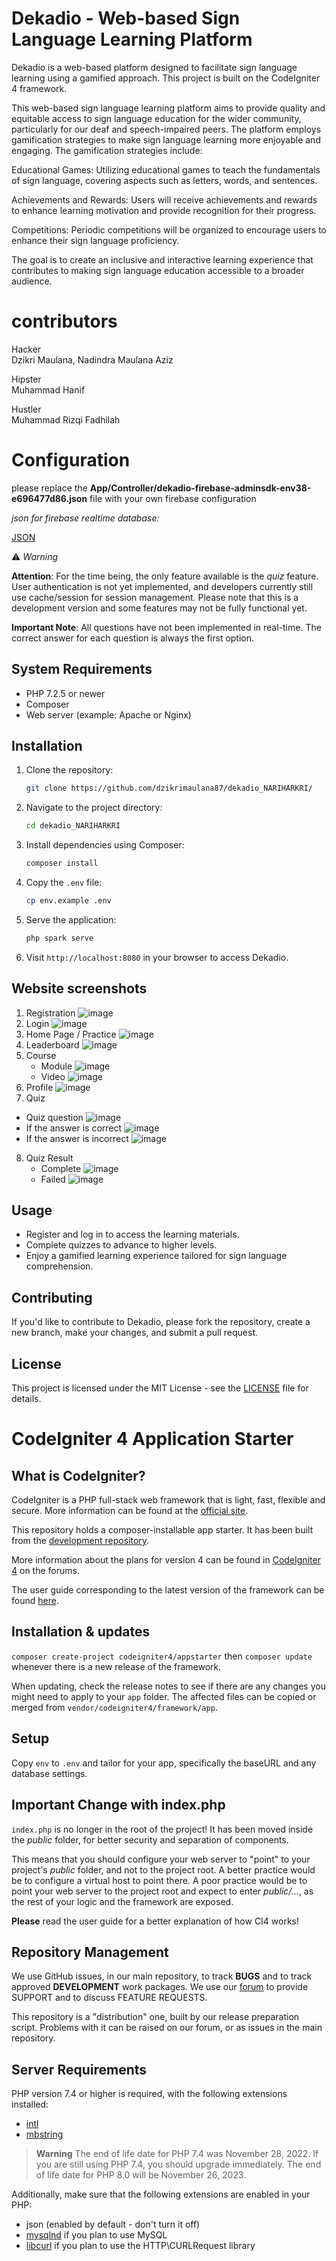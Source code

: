 # Dekadio - Web-based Sign Language Learning Platform

Dekadio is a web-based platform designed to facilitate sign language learning using a gamified approach. This project is built on the CodeIgniter 4 framework.

This web-based sign language learning platform aims to provide quality and equitable access to sign language education for the wider community, particularly for our deaf and speech-impaired peers. The platform employs gamification strategies to make sign language learning more enjoyable and engaging. The gamification strategies include:

Educational Games: Utilizing educational games to teach the fundamentals of sign language, covering aspects such as letters, words, and sentences.

Achievements and Rewards: Users will receive achievements and rewards to enhance learning motivation and provide recognition for their progress.

Competitions: Periodic competitions will be organized to encourage users to enhance their sign language proficiency.

The goal is to create an inclusive and interactive learning experience that contributes to making sign language education accessible to a broader audience.

# contributors
Hacker<br>
Dzikri Maulana, 
Nadindra Maulana Aziz


Hipster<br>
Muhammad Hanif

Hustler<br>
Muhammad Rizqi Fadhilah

# Configuration <br>

please replace the **App/Controller/dekadio-firebase-adminsdk-env38-e696477d86.json** file with your own firebase configuration

*json for firebase realtime database:*

[JSON](https://github.com/dzikrimaulana87/dekadio_NARIHARKRI/blob/main/dekadio-default-rtdb-export%20(1).json)


:warning: *Warning*

**Attention**: For the time being, the only feature available is the *quiz* feature. User authentication is not yet implemented, and developers currently still use cache/session for session management. Please note that this is a development version and some features may not be fully functional yet.

**Important Note**: All questions have not been implemented in real-time. The correct answer for each question is always the first option.

## System Requirements

- PHP 7.2.5 or newer
- Composer
- Web server (example: Apache or Nginx)


## Installation

1. Clone the repository:

    ```bash
    git clone https://github.com/dzikrimaulana87/dekadio_NARIHARKRI/
    ```

2. Navigate to the project directory:

    ```bash
    cd dekadio_NARIHARKRI
    ```

3. Install dependencies using Composer:

    ```bash
    composer install
    ```

4. Copy the `.env` file:

    ```bash
    cp env.example .env
    ```

5. Serve the application:

    ```bash
    php spark serve
    ```

6. Visit `http://localhost:8080` in your browser to access Dekadio.

## Website screenshots
1. Registration
   ![image](https://github.com/dzikrimaulana87/dekadio_NARIHARKRI/assets/107752721/ee861ac4-5dfe-44f2-aaa6-6021429bfb10)
2. Login
   ![image](https://github.com/dzikrimaulana87/dekadio_NARIHARKRI/assets/107752721/641c985b-8962-412c-a5f6-5347b741f182)
3. Home Page / Practice
   ![image](https://github.com/dzikrimaulana87/dekadio_NARIHARKRI/assets/107752721/0ce70283-c971-418a-8779-43fcbd1d9e6f)
4. Leaderboard
   ![image](https://github.com/dzikrimaulana87/dekadio_NARIHARKRI/assets/107752721/9c217eb3-109e-412a-95fe-9133725dabdd)
5. Course
   - Module
     ![image](https://github.com/dzikrimaulana87/dekadio_NARIHARKRI/assets/107752721/c6e88d8e-4acb-4461-bf49-2f404c3fb004)
   - Video
     ![image](https://github.com/dzikrimaulana87/dekadio_NARIHARKRI/assets/107752721/22545c8e-ad27-4781-8992-9acc0f6d95aa)
6. Profile
   ![image](https://github.com/dzikrimaulana87/dekadio_NARIHARKRI/assets/107752721/39987a05-05dc-43a1-ab9f-96d318b9db7b)
7. Quiz
 - Quiz question
   ![image](https://github.com/dzikrimaulana87/dekadio_NARIHARKRI/assets/107752721/d8e8c5da-7857-4f4d-a07e-ecb9d76dfa9c)
 - If the answer is correct
   ![image](https://github.com/dzikrimaulana87/dekadio_NARIHARKRI/assets/107752721/9dc30590-32a4-4435-bb65-adaa1d3aeae9)
 - If the answer is incorrect
   ![image](https://github.com/dzikrimaulana87/dekadio_NARIHARKRI/assets/107752721/235b03f7-f3a5-4c08-a2e5-a544bc74be1a)
8. Quiz Result
   - Complete
     ![image](https://github.com/dzikrimaulana87/dekadio_NARIHARKRI/assets/107752721/a762bf6c-b44d-4c1c-8899-8824f64d2a98)
   - Failed
     ![image](https://github.com/dzikrimaulana87/dekadio_NARIHARKRI/assets/107752721/d2290c54-d56e-4d2c-8d31-2849603dd509)

## Usage

- Register and log in to access the learning materials.
- Complete quizzes to advance to higher levels.
- Enjoy a gamified learning experience tailored for sign language comprehension.

## Contributing

If you'd like to contribute to Dekadio, please fork the repository, create a new branch, make your changes, and submit a pull request.

## License

This project is licensed under the MIT License - see the [LICENSE](LICENSE) file for details.



# CodeIgniter 4 Application Starter

## What is CodeIgniter?

CodeIgniter is a PHP full-stack web framework that is light, fast, flexible and secure.
More information can be found at the [official site](https://codeigniter.com).

This repository holds a composer-installable app starter.
It has been built from the
[development repository](https://github.com/codeigniter4/CodeIgniter4).

More information about the plans for version 4 can be found in [CodeIgniter 4](https://forum.codeigniter.com/forumdisplay.php?fid=28) on the forums.

The user guide corresponding to the latest version of the framework can be found
[here](https://codeigniter4.github.io/userguide/).

## Installation & updates

`composer create-project codeigniter4/appstarter` then `composer update` whenever
there is a new release of the framework.

When updating, check the release notes to see if there are any changes you might need to apply
to your `app` folder. The affected files can be copied or merged from
`vendor/codeigniter4/framework/app`.

## Setup

Copy `env` to `.env` and tailor for your app, specifically the baseURL
and any database settings.

## Important Change with index.php

`index.php` is no longer in the root of the project! It has been moved inside the *public* folder,
for better security and separation of components.

This means that you should configure your web server to "point" to your project's *public* folder, and
not to the project root. A better practice would be to configure a virtual host to point there. A poor practice would be to point your web server to the project root and expect to enter *public/...*, as the rest of your logic and the
framework are exposed.

**Please** read the user guide for a better explanation of how CI4 works!

## Repository Management

We use GitHub issues, in our main repository, to track **BUGS** and to track approved **DEVELOPMENT** work packages.
We use our [forum](http://forum.codeigniter.com) to provide SUPPORT and to discuss
FEATURE REQUESTS.

This repository is a "distribution" one, built by our release preparation script.
Problems with it can be raised on our forum, or as issues in the main repository.

## Server Requirements

PHP version 7.4 or higher is required, with the following extensions installed:

- [intl](http://php.net/manual/en/intl.requirements.php)
- [mbstring](http://php.net/manual/en/mbstring.installation.php)

> **Warning**
> The end of life date for PHP 7.4 was November 28, 2022. If you are
> still using PHP 7.4, you should upgrade immediately. The end of life date
> for PHP 8.0 will be November 26, 2023.

Additionally, make sure that the following extensions are enabled in your PHP:

- json (enabled by default - don't turn it off)
- [mysqlnd](http://php.net/manual/en/mysqlnd.install.php) if you plan to use MySQL
- [libcurl](http://php.net/manual/en/curl.requirements.php) if you plan to use the HTTP\CURLRequest library
